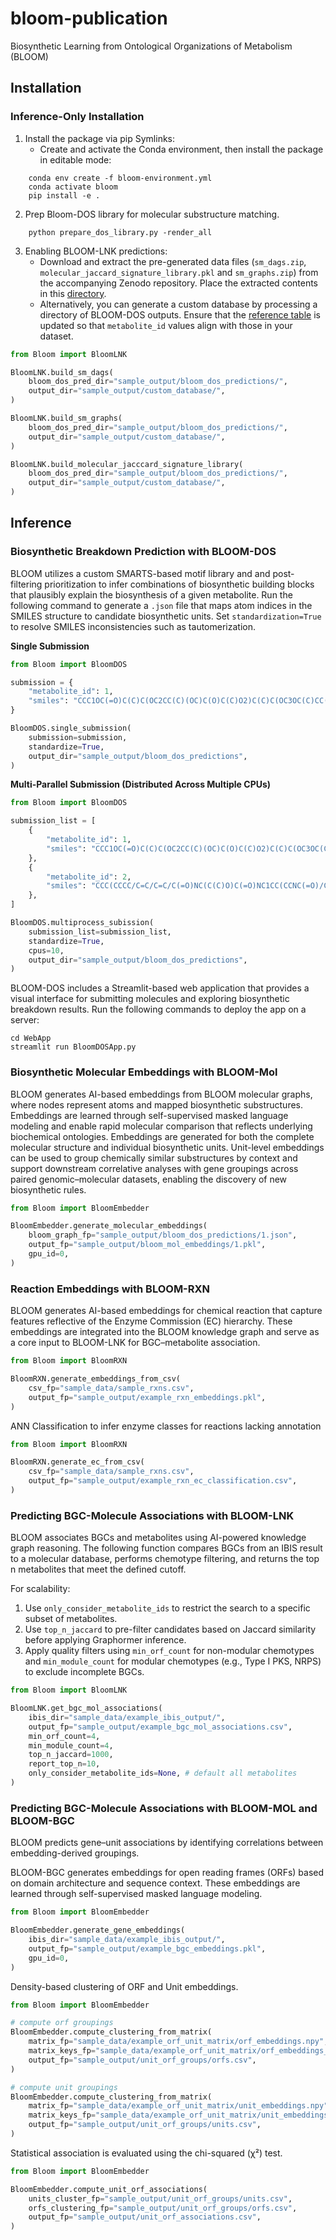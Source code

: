 # bloom-publication
Biosynthetic Learning from Ontological Organizations of Metabolism (BLOOM)

## Installation

### Inference-Only Installation
1. Install the package via pip Symlinks:
    - Create and activate the Conda environment, then install the package in editable mode:
```
    conda env create -f bloom-environment.yml
    conda activate bloom
    pip install -e .
```
2. Prep Bloom-DOS library for molecular substructure matching.
```
    python prepare_dos_library.py -render_all
```
3. Enabling BLOOM-LNK predictions: 
    - Download and extract the pre-generated data files (`sm_dags.zip`, `molecular_jaccard_signature_library.pkl` and `sm_graphs.zip`) from the accompanying Zenodo repository. Place the extracted contents in this [directory](https://github.com/magarveylab/bloom-publication/tree/main/Bloom/datasets).
    - Alternatively, you can generate a custom database by processing a directory of BLOOM-DOS outputs. Ensure that the [reference table](https://github.com/magarveylab/bloom-publication/blob/main/Bloom/datasets/metabolites.csv) is updated so that `metabolite_id` values align with those in your dataset.

```python
from Bloom import BloomLNK

BloomLNK.build_sm_dags(
    bloom_dos_pred_dir="sample_output/bloom_dos_predictions/",
    output_dir="sample_output/custom_database/",
)

BloomLNK.build_sm_graphs(
    bloom_dos_pred_dir="sample_output/bloom_dos_predictions/",
    output_dir="sample_output/custom_database/",
)

BloomLNK.build_molecular_jacccard_signature_library(
    bloom_dos_pred_dir="sample_output/bloom_dos_predictions/",
    output_dir="sample_output/custom_database/",
)
```

## Inference

### Biosynthetic Breakdown Prediction with BLOOM-DOS
BLOOM utilizes a custom SMARTS-based motif library and and post-filtering prioritization to infer combinations of biosynthetic building blocks that plausibly explain the biosynthesis of a given metabolite. Run the following command to generate a `.json` file that maps atom indices in the SMILES structure to candidate biosynthetic units. Set `standardization=True` to resolve SMILES inconsistencies such as tautomerization.

**Single Submission**
```python
from Bloom import BloomDOS

submission = {
    "metabolite_id": 1,
    "smiles": "CCC1OC(=O)C(C)C(OC2CC(C)(OC)C(O)C(C)O2)C(C)C(OC3OC(C)CC(C3O)N(C)C)C(C)(O)CC(C)C(=O)C(C)C(O)C1(C)O ",
}

BloomDOS.single_submission(
    submission=submission,
    standardize=True,
    output_dir="sample_output/bloom_dos_predictions",
)

```
**Multi-Parallel Submission (Distributed Across Multiple CPUs)**
```python
from Bloom import BloomDOS

submission_list = [
    {
        "metabolite_id": 1,
        "smiles": "CCC1OC(=O)C(C)C(OC2CC(C)(OC)C(O)C(C)O2)C(C)C(OC3OC(C)CC(C3O)N(C)C)C(C)(O)CC(C)C(=O)C(C)C(O)C1(C)O ",
    },
    {
        "metabolite_id": 2,
        "smiles": "CCC(CCCC/C=C/C=C/C(=O)NC(C(C)O)C(=O)NC1CC(CCNC(=O)/C=C\C(NC1=O)C)O)O",
    },
]

BloomDOS.multiprocess_subission(
    submission_list=submission_list,
    standardize=True,
    cpus=10,
    output_dir="sample_output/bloom_dos_predictions",
)
```
BLOOM-DOS includes a Streamlit-based web application that provides a visual interface for submitting molecules and exploring biosynthetic breakdown results. Run the following commands to deploy the app on a server:
```
cd WebApp
streamlit run BloomDOSApp.py
```

### Biosynthetic Molecular Embeddings with BLOOM-Mol
BLOOM generates AI-based embeddings from BLOOM molecular graphs, where nodes represent atoms and mapped biosynthetic substructures. Embeddings are learned through self-supervised masked language modeling and enable rapid molecular comparison that reflects underlying biochemical ontologies. Embeddings are generated for both the complete molecular structure and individual biosynthetic units. Unit-level embeddings can be used to group chemically similar substructures by context and support downstream correlative analyses with gene groupings across paired genomic–molecular datasets, enabling the discovery of new biosynthetic rules.
```python
from Bloom import BloomEmbedder

BloomEmbedder.generate_molecular_embeddings(
    bloom_graph_fp="sample_output/bloom_dos_predictions/1.json",
    output_fp="sample_output/bloom_mol_embeddings/1.pkl",
    gpu_id=0,
)
```

### Reaction Embeddings with BLOOM-RXN
BLOOM generates AI-based embeddings for chemical reaction that capture features reflective of the Enzyme Commission (EC) hierarchy. These embeddings are integrated into the BLOOM knowledge graph and serve as a core input to BLOOM-LNK for BGC–metabolite association.

```python
from Bloom import BloomRXN

BloomRXN.generate_embeddings_from_csv(
    csv_fp="sample_data/sample_rxns.csv",
    output_fp="sample_output/example_rxn_embeddings.pkl",
)
```
ANN Classification to infer enzyme classes for reactions lacking annotation
```python
from Bloom import BloomRXN

BloomRXN.generate_ec_from_csv(
    csv_fp="sample_data/sample_rxns.csv",
    output_fp="sample_output/example_rxn_ec_classification.csv",
)
```

### Predicting BGC-Molecule Associations with BLOOM-LNK
BLOOM associates BGCs and metabolites using AI-powered knowledge graph reasoning. The following function compares BGCs from an IBIS result to a molecular database, performs chemotype filtering, and returns the top n metabolites that meet the defined cutoff. 

For scalability:
1. Use `only_consider_metabolite_ids` to restrict the search to a specific subset of metabolites.
2. Use `top_n_jaccard` to pre-filter candidates based on Jaccard similarity before applying Graphormer inference.
3. Apply quality filters using `min_orf_count` for non-modular chemotypes and `min_module_count` for modular chemotypes (e.g., Type I PKS, NRPS) to exclude incomplete BGCs.

```python
from Bloom import BloomLNK 

BloomLNK.get_bgc_mol_associations(
    ibis_dir="sample_data/example_ibis_output/",
    output_fp="sample_output/example_bgc_mol_associations.csv",
    min_orf_count=4,
    min_module_count=4,
    top_n_jaccard=1000,
    report_top_n=10,
    only_consider_metabolite_ids=None, # default all metabolites
)
```
### Predicting BGC-Molecule Associations with BLOOM-MOL and BLOOM-BGC
BLOOM predicts gene–unit associations by identifying correlations between embedding-derived groupings.

BLOOM-BGC generates embeddings for open reading frames (ORFs) based on domain architecture and sequence context. These embeddings are learned through self-supervised masked language modeling. 
```python
from Bloom import BloomEmbedder

BloomEmbedder.generate_gene_embeddings(
    ibis_dir="sample_data/example_ibis_output/",
    output_fp="sample_output/example_bgc_embeddings.pkl",
    gpu_id=0,
)
```
Density-based clustering of ORF and Unit embeddings.
```python
from Bloom import BloomEmbedder

# compute orf groupings
BloomEmbedder.compute_clustering_from_matrix(
    matrix_fp="sample_data/example_orf_unit_matrix/orf_embeddings.npy",
    matrix_keys_fp="sample_data/example_orf_unit_matrix/orf_embeddings_keys.csv",
    output_fp="sample_output/unit_orf_groups/orfs.csv",
)

# compute unit groupings
BloomEmbedder.compute_clustering_from_matrix(
    matrix_fp="sample_data/example_orf_unit_matrix/unit_embeddings.npy",
    matrix_keys_fp="sample_data/example_orf_unit_matrix/unit_embeddings_keys.csv",
    output_fp="sample_output/unit_orf_groups/units.csv",
)
```
Statistical association is evaluated using the chi-squared (χ²) test.
```python 
from Bloom import BloomEmbedder

BloomEmbedder.compute_unit_orf_associations(
    units_cluster_fp="sample_output/unit_orf_groups/units.csv",
    orfs_clustering_fp="sample_output/unit_orf_groups/orfs.csv",
    output_fp="sample_output/unit_orf_associations.csv",
)
```